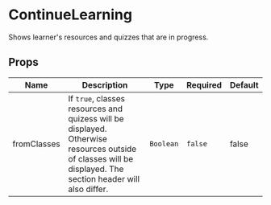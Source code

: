 # ContinueLearning

Shows learner's resources and quizzes that are in progress.

## Props

<!-- @vuese:ContinueLearning:props:start -->
|Name|Description|Type|Required|Default|
|---|---|---|---|---|
|fromClasses|If `true`, classes resources and quizess will be displayed. Otherwise resources outside of classes will be displayed. The section header will also differ.|`Boolean`|`false`|false|

<!-- @vuese:ContinueLearning:props:end -->
